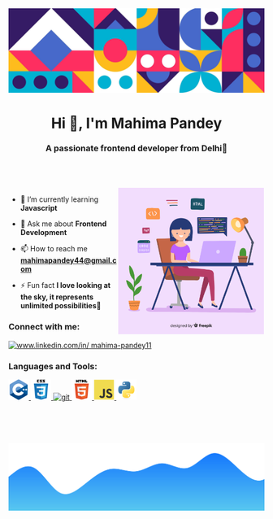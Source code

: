 <div>
    <img width=”200" height=”200" src="https://github.com/mahima-111/mahima-111/blob/main/banner_img2.jpg" />
</div>

<h1 align="center">Hi 👋, I'm Mahima Pandey</h1>
<h3 align="center">A passionate frontend developer from Delhi💙</h3>

</br>
</br>
</br>

<img align="right" src="https://github.com/mahima-111/mahima-111/blob/main/vector_illustration.svg" style="width:30vw;" />

- 🌱 I’m currently learning **Javascript**

- 💬 Ask me about **Frontend Development**

- 📫 How to reach me **mahimapandey44@gmail.com**

- ⚡ Fun fact **I love looking at the sky, it represents unlimited possibilities💙**

<h3 align="left">Connect with me:</h3>
<p align="left">
<a href="https://linkedin.com/in/www.linkedin.com/in/ mahima-pandey11" target="blank"><img align="center" src="https://raw.githubusercontent.com/rahuldkjain/github-profile-readme-generator/master/src/images/icons/Social/linked-in-alt.svg" alt="www.linkedin.com/in/ mahima-pandey11" height="30" width="40" /></a>
</p>

<h3 align="left">Languages and Tools:</h3>
<p align="left"> <a href="https://www.w3schools.com/cpp/" target="_blank" rel="noreferrer"> <img src="https://raw.githubusercontent.com/devicons/devicon/master/icons/cplusplus/cplusplus-original.svg" alt="cplusplus" width="40" height="40"/> </a> <a href="https://www.w3schools.com/css/" target="_blank" rel="noreferrer"> <img src="https://raw.githubusercontent.com/devicons/devicon/master/icons/css3/css3-original-wordmark.svg" alt="css3" width="40" height="40"/> </a> <a href="https://git-scm.com/" target="_blank" rel="noreferrer"> <img src="https://www.vectorlogo.zone/logos/git-scm/git-scm-icon.svg" alt="git" width="40" height="40"/> </a> <a href="https://www.w3.org/html/" target="_blank" rel="noreferrer"> <img src="https://raw.githubusercontent.com/devicons/devicon/master/icons/html5/html5-original-wordmark.svg" alt="html5" width="40" height="40"/> </a> <a href="https://developer.mozilla.org/en-US/docs/Web/JavaScript" target="_blank" rel="noreferrer"> <img src="https://raw.githubusercontent.com/devicons/devicon/master/icons/javascript/javascript-original.svg" alt="javascript" width="40" height="40"/> </a> <a href="https://www.python.org" target="_blank" rel="noreferrer"> <img src="https://raw.githubusercontent.com/devicons/devicon/master/icons/python/python-original.svg" alt="python" width="40" height="40"/> </a> </p>

</br>
</br>
</br>
</br>

<div>
    <img src="https://github.com/mahima-111/mahima-111/blob/main/wave_img.svg" style="width:100vw;" />
</div>

